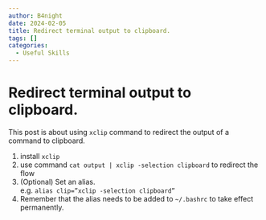```yaml
---
author: B4night
date: 2024-02-05
title: Redirect terminal output to clipboard.
tags: []
categories:
  - Useful Skills
---
```


# Redirect terminal output to clipboard.

This post is about using `xclip` command to redirect the output of a command to clipboard.

1.  install `xclip`
2.  use command `cat output | xclip -selection clipboard` to redirect the flow
3.  (Optional) Set an alias.\
    e.g. `alias clip=”xclip -selection clipboard”`
4.  Remember that the alias needs to be added to `~/.bashrc` to take effect permanently.
